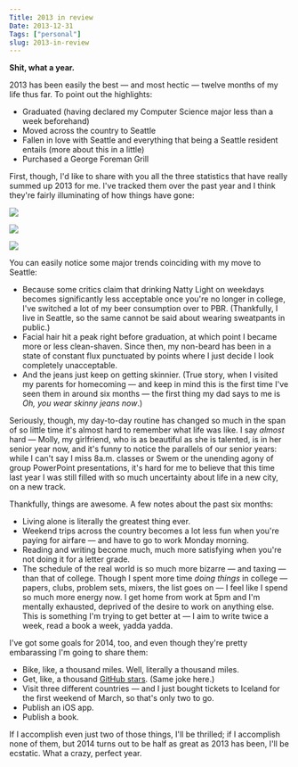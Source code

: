 ```yaml
---
Title: 2013 in review
Date: 2013-12-31
Tags: ["personal"]
slug: 2013-in-review
---
```


**Shit, what a year.**

2013 has been easily the best — and most hectic — twelve months of my life thus far.  To point out the highlights:

- Graduated (having declared my Computer Science major less than a week beforehand)
- Moved across the country to Seattle
- Fallen in love with Seattle and everything that being a Seattle resident entails (more about this in a little)
- Purchased a George Foreman Grill

First, though, I'd like to share with you all the three statistics that have really summed up 2013 for me.  I've tracked them over the past year and I think they're fairly illuminating of how things have gone:

![](http://i.imgur.com/ubq77p7.png)

![](http://i.imgur.com/D67XtTK.png)

![](http://i.imgur.com/twmX1TQ.png)

You can easily notice some major trends coinciding with my move to Seattle:

- Because some critics claim that drinking Natty Light on weekdays becomes significantly less acceptable once you're no longer in college, I've switched a lot of my beer consumption over to PBR.  (Thankfully, I live in Seattle, so the same cannot be said about wearing sweatpants in public.)
- Facial hair hit a peak right before graduation, at which point I became more or less clean-shaven.  Since then, my non-beard has been in a state of constant flux punctuated by points where I just decide I look completely unacceptable.
- And the jeans just keep on getting skinnier.  (True story, when I visited my parents for homecoming — and keep in mind this is the first time I've seen them in around six months — the first thing my dad says to me is *Oh, you wear skinny jeans now*.)

Seriously, though, my day-to-day routine has changed so much in the span of so little time it's almost hard to remember what life was like.  I say *almost* hard — Molly, my girlfriend, who is as beautiful as she is talented, is in her senior year now, and it's funny to notice the parallels of our senior years: while I can't say I miss 8a.m. classes or Swem or the unending agony of group PowerPoint presentations, it's hard for me to believe that this time last year I was still filled with so much uncertainty about life in a new city, on a new track.

Thankfully, things are awesome.  A few notes about the past six months:

- Living alone is literally the greatest thing ever.
- Weekend trips across the country becomes a lot less fun when you're paying for airfare — and have to go to work Monday morning.
- Reading and writing become much, much more satisfying when you're not doing it for a letter grade.
- The schedule of the real world is so much more bizarre — and taxing — than that of college.  Though I spent more time *doing things* in college — papers, clubs, problem sets, mixers, the list goes on — I feel like I spend so much more energy now.  I get home from work at 5pm and I'm mentally exhausted, deprived of the desire to work on anything else.  This is something I'm trying to get better at — I aim to write twice a week, read a book a week, yadda yadda.

I've got some goals for 2014, too, and even though they're pretty embarassing I'm going to share them:

- Bike, like, a thousand miles.  Well, literally a thousand miles.
- Get, like, a thousand [GitHub stars](https://github.com/jmduke).  (Same joke here.)
- Visit three different countries — and I just bought tickets to Iceland for the first weekend of March, so that's only two to go.
- Publish an iOS app.
- Publish a book.

If I accomplish even just two of those things, I'll be thrilled; if I accomplish none of them, but 2014 turns out to be half as great as 2013 has been, I'll be ecstatic.  What a crazy, perfect year.